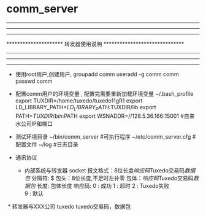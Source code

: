 # comm_server

************************************************************************
************************************************************************
************************************************************************
*********************   转发器使用说明    ******************************
************************************************************************
************************************************************************
************************************************************************

* 使用root用户,创建用户,
  groupadd comm
  useradd -g comm comm
  passwd comm
* 配置comm用户的环境变量 , 配置完需要重新加载环境变量
  ~/.bash_profile  
	export TUXDIR=/home/tuxedo/tuxedo11gR1
	export LD_LIBRARY_PATH=$LD_LIBRARY_PATH:$TUXDIR/lib
	export PATH=$TUXDIR/bin:$PATH 
	export WSNADDR=//128.5.36.166:15001  #自来水公司IP和端口            

* 测试环境目录
  ~/bin/comm_server        #可执行程序
  ~/etc/comm_server.cfg    #配置文件
  ~/log                    #日志目录

* 通讯协议 
  * 内部系统与转发器   socket
        报文格式：8位长度$响应码$Tuxedo交易码$数据包$
            分隔符: $
   	    包头：8位长度,不足时左补零
   	    包体：$响应码$Tuxedo交易码$数据包$
   	    长度: 包体长度
   	    响应码: 0 : 成功 
                    1 : 超时 
                    2 : Tuxedo失败  
                    9 : 默认 


  * 转发器与XXX公司 tuxedo
        tuxedo交易码，数据包
               
